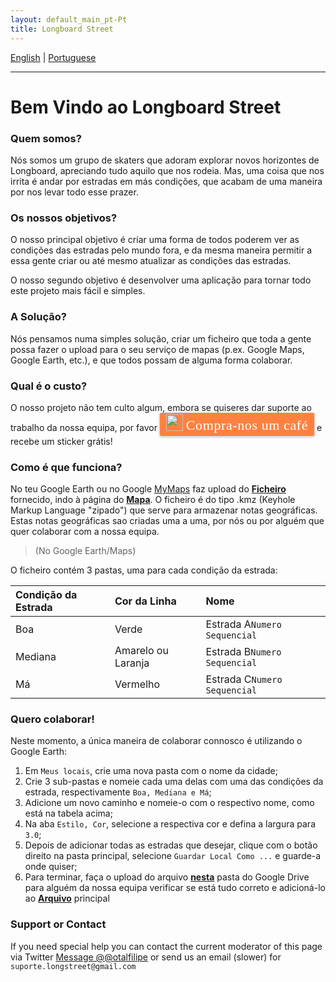 ```yaml
---
layout: default_main_pt-Pt
title: Longboard Street
---
```

[English](http://longstreet.space/index.html)  |  [Portuguese](./pt_PT/index_pt-Pt.html)
* * *
# Bem Vindo ao Longboard Street

### Quem somos?

Nós somos um grupo de skaters que adoram explorar novos horizontes de Longboard, apreciando tudo aquilo que nos rodeia. Mas, uma coisa que nos irrita é andar por estradas em más condições, que acabam de uma maneira por nos levar todo esse prazer.

### Os nossos objetivos?

O nosso principal objetivo é criar uma forma de todos poderem ver as condições das estradas pelo mundo fora, e da mesma maneira permitir a essa gente criar ou até mesmo atualizar as condições das estradas.

O nosso segundo objetivo é desenvolver uma aplicação para tornar todo este projeto mais fácil e simples.

### A Solução?

Nós pensamos numa simples solução, criar um ficheiro que toda a gente possa fazer o upload para o seu serviço de mapas (p.ex. Google Maps, Google Earth, etc.), e que todos possam de alguma forma colaborar.

### Qual é o custo?

O nosso projeto não tem culto algum, embora se quiseres dar suporte ao trabalho da nossa equipa, por favor <style>.bmc-button img{width: 27px !important;margin-bottom: 1px !important;box-shadow: none !important;border: none !important;vertical-align: middle !important;}.bmc-button{line-height: 36px !important;height:37px !important;text-decoration: none !important;display:inline-flex !important;color:#FFFFFF !important;background-color:#FF813F !important;border-radius: 3px !important;border: 1px solid transparent !important;padding: 1px 9px !important;font-size: 22px !important;letter-spacing: 0.6px !important;box-shadow: 0px 1px 2px rgba(190, 190, 190, 0.5) !important;-webkit-box-shadow: 0px 1px 2px 2px rgba(190, 190, 190, 0.5) !important;margin: 0 auto !important;font-family:'Cookie', cursive !important;-webkit-box-sizing: border-box !important;box-sizing: border-box !important;-o-transition: 0.3s all linear !important;-webkit-transition: 0.3s all linear !important;-moz-transition: 0.3s all linear !important;-ms-transition: 0.3s all linear !important;transition: 0.3s all linear !important;}.bmc-button:hover, .bmc-button:active, .bmc-button:focus {-webkit-box-shadow: 0px 1px 2px 2px rgba(190, 190, 190, 0.5) !important;text-decoration: none !important;box-shadow: 0px 1px 2px 2px rgba(190, 190, 190, 0.5) !important;opacity: 0.85 !important;color:#FFFFFF !important;}</style><link href="https://fonts.googleapis.com/css?family=Cookie" rel="stylesheet"><a class="bmc-button" target="_blank" href="https://www.buymeacoffee.com/longstreet"><img src="https://bmc-cdn.nyc3.digitaloceanspaces.com/BMC-button-images/BMC-btn-logo.svg" alt="Compra-nos um café"><span style="margin-left:5px">Compra-nos um café</span></a> e recebe um sticker grátis!

### Como é que funciona?

No teu Google Earth ou no Google [MyMaps](https://www.google.com/mymaps/) faz upload do **[Ficheiro](./map-page.html)** fornecido, indo à página do **[Mapa](./map-page.html)**.
O ficheiro é do tipo .kmz (Keyhole Markup Language "zipado") que serve para armazenar notas geográficas. Estas notas geográficas sao criadas uma a uma, por nós ou por alguém que quer colaborar com a nossa equipa.

> (No Google Earth/Maps)

O ficheiro contém 3 pastas, uma para cada condição da estrada:

| Condição da Estrada |    Cor da Linha    |Nome                     |
|:---------------|:-----------------|:-------------------------|
| Boa | Verde |Estrada A`Numero Sequencial`|
| Mediana | Amarelo ou Laranja |Estrada B`Numero Sequencial`|
| Má | Vermelho |Estrada C`Numero Sequencial`|

### Quero colaborar!

Neste momento, a única maneira de colaborar connosco é utilizando o Google Earth:
1. Em `Meus locais`, crie uma nova pasta com o nome da cidade;
2. Crie 3 sub-pastas e nomeie cada uma delas com uma das condições da estrada, respectivamente `Boa, Mediana e Má`;
3. Adicione um novo caminho e nomeie-o com o respectivo nome, como está na tabela acima;
4. Na aba `Estilo, Cor`, selecione a respectiva cor e defina a largura para` 3.0`;
5. Depois de adicionar todas as estradas que desejar, clique com o botão direito na pasta principal, selecione `Guardar Local Como ...` e guarde-a onde quiser;
6. Para terminar, faça o upload do arquivo **[nesta](https://drive.google.com/drive/folders/1cl5e8y1r_LbsmGRDXbHvVvyDuzq1QqYB?usp=sharing)** pasta do Google Drive para alguém da nossa equipa verificar se está tudo correto e adicioná-lo ao **[Arquivo](./map-page.html)** principal


### Support or Contact

If you need special help you can contact the current moderator of this page via Twitter <a href="https://twitter.com/messages/compose?recipient_id=4897576721&ref_src=twsrc%5Etfw" class="twitter-dm-button" data-size="large" data-screen-name="@otalfilipe" data-show-count="false">Message @@otalfilipe</a><script async src="https://platform.twitter.com/widgets.js" charset="utf-8"></script>
or send us an email (slower) for ```suporte.longstreet@gmail.com```
